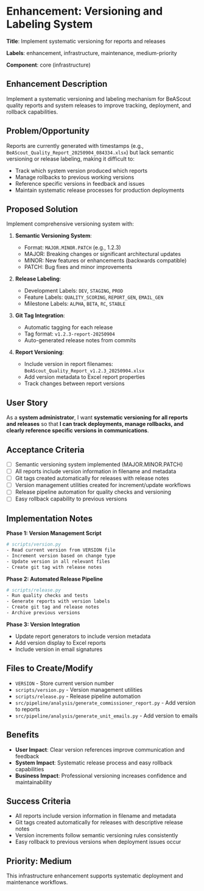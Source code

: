 # Enhancement: Versioning and Labeling System

**Title**: Implement systematic versioning for reports and releases

**Labels**: enhancement, infrastructure, maintenance, medium-priority

**Component**: core (infrastructure)

## Enhancement Description
Implement a systematic versioning and labeling mechanism for BeAScout quality reports and system releases to improve tracking, deployment, and rollback capabilities.

## Problem/Opportunity
Reports are currently generated with timestamps (e.g., `BeAScout_Quality_Report_20250904_084334.xlsx`) but lack semantic versioning or release labeling, making it difficult to:
- Track which system version produced which reports
- Manage rollbacks to previous working versions
- Reference specific versions in feedback and issues
- Maintain systematic release processes for production deployments

## Proposed Solution
Implement comprehensive versioning system with:

1. **Semantic Versioning System**:
   - Format: `MAJOR.MINOR.PATCH` (e.g., 1.2.3)
   - MAJOR: Breaking changes or significant architectural updates
   - MINOR: New features or enhancements (backwards compatible)  
   - PATCH: Bug fixes and minor improvements

2. **Release Labeling**:
   - Development Labels: `DEV`, `STAGING`, `PROD`
   - Feature Labels: `QUALITY_SCORING`, `REPORT_GEN`, `EMAIL_GEN`
   - Milestone Labels: `ALPHA`, `BETA`, `RC`, `STABLE`

3. **Git Tag Integration**:
   - Automatic tagging for each release
   - Tag format: `v1.2.3-report-20250904`
   - Auto-generated release notes from commits

4. **Report Versioning**:
   - Include version in report filenames: `BeAScout_Quality_Report_v1.2.3_20250904.xlsx`
   - Add version metadata to Excel report properties
   - Track changes between report versions

## User Story
As a **system administrator**, I want **systematic versioning for all reports and releases** so that **I can track deployments, manage rollbacks, and clearly reference specific versions in communications**.

## Acceptance Criteria
- [ ] Semantic versioning system implemented (MAJOR.MINOR.PATCH)
- [ ] All reports include version information in filename and metadata
- [ ] Git tags created automatically for releases with release notes
- [ ] Version management utilities created for increment/update workflows
- [ ] Release pipeline automation for quality checks and versioning
- [ ] Easy rollback capability to previous versions

## Implementation Notes

**Phase 1: Version Management Script**
```bash
# scripts/version.py
- Read current version from VERSION file
- Increment version based on change type
- Update version in all relevant files
- Create git tag with release notes
```

**Phase 2: Automated Release Pipeline**
```bash
# scripts/release.py  
- Run quality checks and tests
- Generate reports with version labels
- Create git tag and release notes
- Archive previous versions
```

**Phase 3: Version Integration**
- Update report generators to include version metadata
- Add version display to Excel reports
- Include version in email signatures

## Files to Create/Modify
- `VERSION` - Store current version number
- `scripts/version.py` - Version management utilities
- `scripts/release.py` - Release pipeline automation
- `src/pipeline/analysis/generate_commissioner_report.py` - Add version to reports
- `src/pipeline/analysis/generate_unit_emails.py` - Add version to emails

## Benefits
- **User Impact**: Clear version references improve communication and feedback
- **System Impact**: Systematic release process and easy rollback capabilities
- **Business Impact**: Professional versioning increases confidence and maintainability

## Success Criteria
- All reports include version information in filename and metadata
- Git tags created automatically for releases with descriptive release notes
- Version increments follow semantic versioning rules consistently
- Easy rollback to previous versions when deployment issues occur

## Priority: Medium
This infrastructure enhancement supports systematic deployment and maintenance workflows.